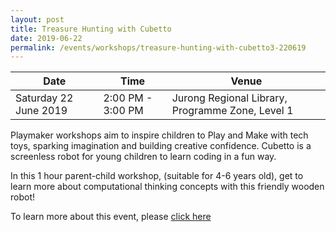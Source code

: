 ```yaml
---
layout: post
title: Treasure Hunting with Cubetto
date: 2019-06-22
permalink: /events/workshops/treasure-hunting-with-cubetto3-220619
---
```


| Date | Time | Venue |
|--------|---|---|
| Saturday 22 June 2019 | 2:00 PM - 3:00 PM | Jurong Regional Library, Programme Zone, Level 1 |

Playmaker workshops aim to inspire children to Play and Make with tech toys, sparking imagination and building creative confidence. Cubetto is a screenless robot for young children to learn coding in a fun way.

In this 1 hour parent-child workshop, (suitable for 4-6 years old), get to learn more about computational thinking concepts with this friendly wooden robot!

To learn more about this event, please <a href="https://www.nlb.gov.sg/golibrary2/e/playmaker-learning-with-tech-toys-for-kids-78414595" target="_blank">click here</a>
